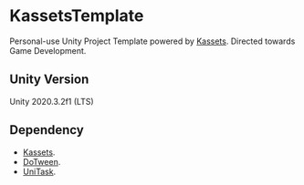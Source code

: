 # KassetsTemplate

Personal-use Unity Project Template powered by [Kassets](https://github.com/kadinche/kadinche_unity_assets).
Directed towards Game Development.

## Unity Version

Unity 2020.3.2f1 (LTS)

## Dependency
- [Kassets](https://github.com/kadinche/kadinche_unity_assets).
- [DoTween](http://dotween.demigiant.com/).
- [UniTask](https://github.com/Cysharp/UniTask).
